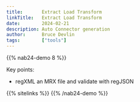 ```yaml
---
title:       Extract Load Transform
linkTitle:   Extract Load Transform
date:        2024-02-21
description: Auto Connector generation
author:      Bruce Devlin
tags:        ["tools"]
---
```


{{% nab24-demo 8 %}}

Key points:

* regXML an MRX file and validate with regJSON

{{% sitelinks %}}
{{% /nab24-demo %}}
